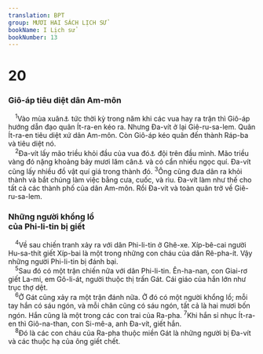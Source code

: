 ```yaml
---
translation: BPT
group: MƯƠI HAI SÁCH LỊCH SỬ
bookName: I Lịch sử 
bookNumber: 13
---
```


<div class="title"><h1>20</h1><h3>Giô-áp tiêu diệt dân Am-môn</h3></div>
<span class="verse 1su_20_1"> <sup>1</sup>Vào mùa xuân<a data-toggle="tooltip" data-placement="bottom" title="Nguyên văn, “Khi năm mới đến.”">⚓</a> tức thời kỳ trong năm khi các vua hay ra trận thì Giô-áp hướng dẫn đạo quân Ít-ra-en kéo ra. Nhưng Đa-vít ở lại Giê-ru-sa-lem. Quân Ít-ra-en tiêu diệt xứ dân Am-môn. Còn Giô-áp kéo quân đến thành Ráp-ba và tiêu diệt nó.<br/></span>
<span class="verse 1su_20_2"> <sup>2</sup>Đa-vít lấy mão triều khỏi đầu của vua đó<a data-toggle="tooltip" data-placement="bottom" title="Hay “của Minh-côm,” tức thần giả của dân Am-môn.">⚓</a> đội trên đầu mình. Mão triều vàng đó nặng khoảng bảy mươi lăm cân<a data-toggle="tooltip" data-placement="bottom" title="Nguyên văn, “1 ta-lâng” (khoảng 35 kí-lô).">⚓</a> và có cẩn nhiều ngọc quí. Đa-vít cũng lấy nhiều đồ vật quí giá trong thành đó.</span>
<span class="verse 1su_20_3"><sup>3</sup>Ông cũng đưa dân ra khỏi thành và bắt chúng làm việc bằng cưa, cuốc, và rìu. Đa-vít làm như thế cho tất cả các thành phố của dân Am-môn. Rồi Đa-vít và toàn quân trở về Giê-ru-sa-lem.<br/></span>
<div class="title"><h3>Những người khổng lồ<br/>của Phi-li-tin bị giết</h3></div>
<span class="verse 1su_20_4"> <sup>4</sup>Về sau chiến tranh xảy ra với dân Phi-li-tin ở Ghê-xe. Xíp-bê-cai người Hu-sa-thít giết Xíp-bai là một trong những con cháu của dân Rê-pha-ít. Vậy những người Phi-li-tin bị đánh bại.<br/></span>
<span class="verse 1su_20_5"> <sup>5</sup>Sau đó có một trận chiến nữa với dân Phi-li-tin. Ên-ha-nan, con Giai-rơ giết La-mi, em Gô-li-át, người thuộc thị trấn Gát. Cái giáo của hắn lớn như trục thợ dệt.<br/></span>
<span class="verse 1su_20_6"> <sup>6</sup>Ở Gát cũng xảy ra một trận đánh nữa. Ở đó có một người khổng lồ; mỗi tay hắn có sáu ngón, và mỗi chân cũng có sáu ngón, tất cả là hai mươi bốn ngón. Hắn cũng là một trong các con trai của Ra-pha.</span>
<span class="verse 1su_20_7"><sup>7</sup>Khi hắn sỉ nhục Ít-ra-en thì Giô-na-than, con Si-mê-a, anh Đa-vít, giết hắn.<br/></span>
<span class="verse 1su_20_8"> <sup>8</sup>Đó là các con cháu của Ra-pha thuộc miền Gát là những người bị Đa-vít và các thuộc hạ của ông giết chết.<br/></span>
